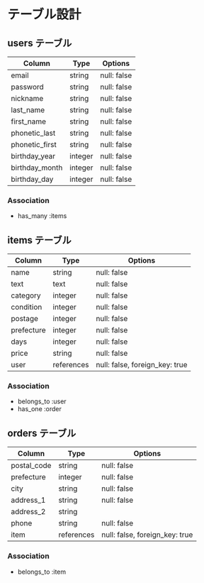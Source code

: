 # テーブル設計

## users テーブル

| Column         | Type    | Options     |
| -------------- | ------- | ----------- |
| email          | string  | null: false |
| password       | string  | null: false |
| nickname       | string  | null: false |
| last_name      | string  | null: false |
| first_name     | string  | null: false |
| phonetic_last  | string  | null: false |
| phonetic_first | string  | null: false |
| birthday_year  | integer | null: false |
| birthday_month | integer | null: false |
| birthday_day   | integer | null: false |

### Association

- has_many :items

## items テーブル

| Column     | Type       | Options                        |
| ---------- | ---------- | ------------------------------ |
| name       | string     | null: false                    |
| text       | text       | null: false                    |
| category   | integer    | null: false                    |
| condition  | integer    | null: false                    |
| postage    | integer    | null: false                    |
| prefecture | integer    | null: false                    |
| days       | integer    | null: false                    |
| price      | string     | null: false                    |
| user       | references | null: false, foreign_key: true |

### Association

- belongs_to :user
- has_one :order

## orders テーブル

| Column      | Type       | Options                        |
| ----------- | ---------- | ------------------------------ |
| postal_code | string     | null: false                    |
| prefecture  | integer    | null: false                    |
| city        | string     | null: false                    |
| address_1   | string     | null: false                    |
| address_2   | string     |                                |
| phone       | string     | null: false                    |
| item        | references | null: false, foreign_key: true |

### Association

- belongs_to :item
